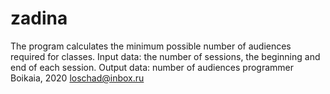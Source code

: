 # zadina
The program calculates the minimum possible number of audiences required for classes. 
Input data: the number of sessions, the beginning and end of each session. 
Output data: number of audiences
programmer Boikaia, 2020
loschad@inbox.ru
